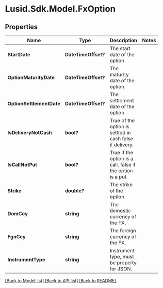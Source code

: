 
# Lusid.Sdk.Model.FxOption

## Properties

Name | Type | Description | Notes
------------ | ------------- | ------------- | -------------
**StartDate** | **DateTimeOffset?** | The start date of the option. | 
**OptionMaturityDate** | **DateTimeOffset?** | The maturity date of the option. | 
**OptionSettlementDate** | **DateTimeOffset?** | The settlement date of the option. | 
**IsDeliveryNotCash** | **bool?** | True of the option is settled in cash false if delivery. | 
**IsCallNotPut** | **bool?** | True if the option is a call, false if the option is a put. | 
**Strike** | **double?** | The strike of the option. | 
**DomCcy** | **string** | The domestic currency of the FX. | 
**FgnCcy** | **string** | The foreign currency of the FX. | 
**InstrumentType** | **string** | Instrument type, must be property for JSON. | 

[[Back to Model list]](../README.md#documentation-for-models)
[[Back to API list]](../README.md#documentation-for-api-endpoints)
[[Back to README]](../README.md)

